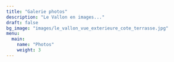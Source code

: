 ```yaml
---
title: "Galerie photos"
description: "Le Vallon en images..."
draft: false
bg_image: "images/le_vallon_vue_exterieure_cote_terrasse.jpg"
menu:
  main:
    name: "Photos"
    weight: 3
---
```

